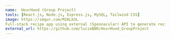 ```yaml
---
name:  HourHood (Group Project)
tools: [React.js, Node.js, Express.js, MySQL, Tailwind CSS]
image: https://imgur.com/M26LkOL
Full-stack recipe app using external (Spoonacular) API to generate recipes based on the ingredients in the user's fridge; Users can view details about each recipe and save it to favorites.
external_url: https://github.com/lucieBBR/HourHood_GroupProject
---
```

